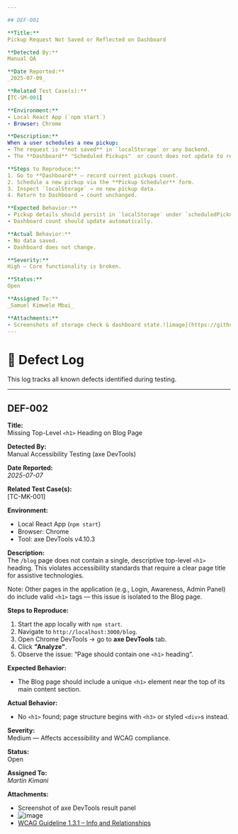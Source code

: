 ```yaml
---

## DEF-001

**Title:**  
Pickup Request Not Saved or Reflected on Dashboard

**Detected By:**  
Manual QA

**Date Reported:**  
_2025-07-09_

**Related Test Case(s):**  
[TC-SM-001]

**Environment:**  
- Local React App (`npm start`)
- Browser: Chrome

**Description:**  
When a user schedules a new pickup:
- The request is **not saved** in `localStorage` or any backend.
- The **Dashboard** "Scheduled Pickups"  or count does not update to reflect the new request.

**Steps to Reproduce:**  
1. Go to **Dashboard** — record current pickups count.  
2. Schedule a new pickup via the **Pickup Scheduler** form.  
3. Inspect `localStorage` → no new pickup data.  
4. Return to Dashboard → count unchanged.

**Expected Behavior:**  
- Pickup details should persist in `localStorage` under `scheduledPickups`.
- Dashboard count should update automatically.

**Actual Behavior:**  
- No data saved.
- Dashboard does not change.

**Severity:**  
High — Core functionality is broken.

**Status:**  
Open

**Assigned To:**  
_Samuel Kimwele Mbai_

**Attachments:**  
- Screenshots of storage check & dashboard state.![image](https://github.com/user-attachments/assets/c5412371-2b5b-4fd5-b061-f992bd854ff9)
---
```

# 🐞 Defect Log

This log tracks all known defects identified during testing.

---

## DEF-002

**Title:**  
Missing Top-Level `<h1>` Heading on Blog Page

**Detected By:**  
Manual Accessibility Testing (axe DevTools)

**Date Reported:**  
_2025-07-07_

**Related Test Case(s):**  
[TC-MK-001]

**Environment:**  
- Local React App (`npm start`)  
- Browser: Chrome  
- Tool: axe DevTools v4.10.3

**Description:**  
The `/blog` page does not contain a single, descriptive top-level `<h1>` heading. This violates accessibility standards that require a clear page title for assistive technologies.

Note: Other pages in the application (e.g., Login, Awareness, Admin Panel) do include valid `<h1>` tags — this issue is isolated to the Blog page.

**Steps to Reproduce:**  
1. Start the app locally with `npm start`.  
2. Navigate to `http://localhost:3000/blog`.  
3. Open Chrome DevTools → go to **axe DevTools** tab.  
4. Click **"Analyze"**.  
5. Observe the issue: “Page should contain one `<h1>` heading”.

**Expected Behavior:**  
- The Blog page should include a unique `<h1>` element near the top of its main content section.

**Actual Behavior:**  
- No `<h1>` found; page structure begins with `<h3>` or styled `<div>`s instead.

**Severity:**  
Medium — Affects accessibility and WCAG compliance.

**Status:**  
Open

**Assigned To:**  
_Martin Kimani_

**Attachments:**  
- Screenshot of axe DevTools result panel
- ![image](https://github.com/user-attachments/assets/a19f5671-5d71-475a-9836-b0d589f3b027)
- [WCAG Guideline 1.3.1 – Info and Relationships](https://www.w3.org/WAI/WCAG21/Understanding/info-and-relationships.html)


